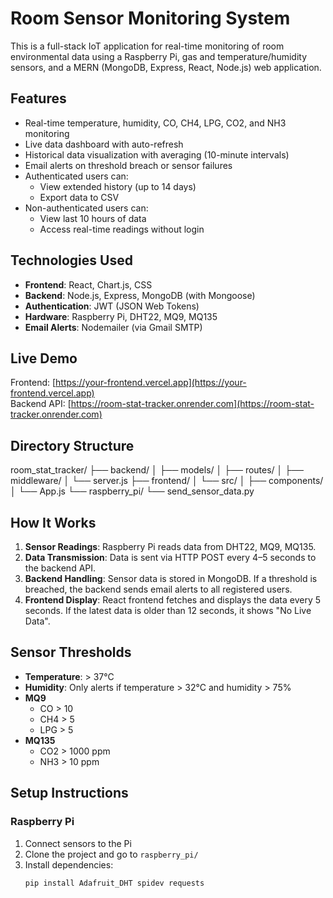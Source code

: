 # Room Sensor Monitoring System

This is a full-stack IoT application for real-time monitoring of room environmental data using a Raspberry Pi, gas and temperature/humidity sensors, and a MERN (MongoDB, Express, React, Node.js) web application.

## Features

- Real-time temperature, humidity, CO, CH4, LPG, CO2, and NH3 monitoring
- Live data dashboard with auto-refresh
- Historical data visualization with averaging (10-minute intervals)
- Email alerts on threshold breach or sensor failures
- Authenticated users can:
  - View extended history (up to 14 days)
  - Export data to CSV
- Non-authenticated users can:
  - View last 10 hours of data
  - Access real-time readings without login

## Technologies Used

- **Frontend**: React, Chart.js, CSS
- **Backend**: Node.js, Express, MongoDB (with Mongoose)
- **Authentication**: JWT (JSON Web Tokens)
- **Hardware**: Raspberry Pi, DHT22, MQ9, MQ135
- **Email Alerts**: Nodemailer (via Gmail SMTP)

## Live Demo

Frontend: [https://your-frontend.vercel.app](https://your-frontend.vercel.app)  
Backend API: [https://room-stat-tracker.onrender.com](https://room-stat-tracker.onrender.com)

## Directory Structure

room_stat_tracker/
├── backend/
│ ├── models/
│ ├── routes/
│ ├── middleware/
│ └── server.js
├── frontend/
│ └── src/
│ ├── components/
│ └── App.js
└── raspberry_pi/
  └── send_sensor_data.py


## How It Works

1. **Sensor Readings**: Raspberry Pi reads data from DHT22, MQ9, MQ135.
2. **Data Transmission**: Data is sent via HTTP POST every 4–5 seconds to the backend API.
3. **Backend Handling**: Sensor data is stored in MongoDB. If a threshold is breached, the backend sends email alerts to all registered users.
4. **Frontend Display**: React frontend fetches and displays the data every 5 seconds. If the latest data is older than 12 seconds, it shows "No Live Data".

## Sensor Thresholds

- **Temperature**: > 37°C
- **Humidity**: Only alerts if temperature > 32°C and humidity > 75%
- **MQ9**
  - CO > 10
  - CH4 > 5
  - LPG > 5
- **MQ135**
  - CO2 > 1000 ppm
  - NH3 > 10 ppm

## Setup Instructions

### Raspberry Pi

1. Connect sensors to the Pi
2. Clone the project and go to `raspberry_pi/`
3. Install dependencies:
   ```bash
   pip install Adafruit_DHT spidev requests
